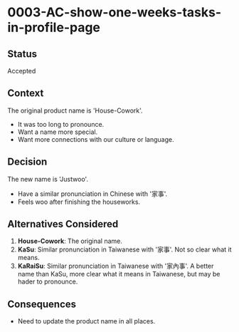 # 0003-AC-show-one-weeks-tasks-in-profile-page

## Status

Accepted

## Context

The original product name is 'House-Cowork'.

- It was too long to pronounce.
- Want a name more special.
- Want more connections with our culture or language.

## Decision

The new name is 'Justwoo'.

- Have a similar pronunciation in Chinese with '家事'.
- Feels woo after finishing the houseworks.

## Alternatives Considered

1. **House-Cowork**: The original name.
2. **KaSu**: Similar pronunciation in Taiwanese with '家事'. Not so clear what it means.
3. **KaRaiSu**: Similar pronunciation in Taiwanese with '家內事'. A better name than KaSu, more clear what it means in Taiwanese, but may be hader to pronounce.

## Consequences

- Need to update the product name in all places.
